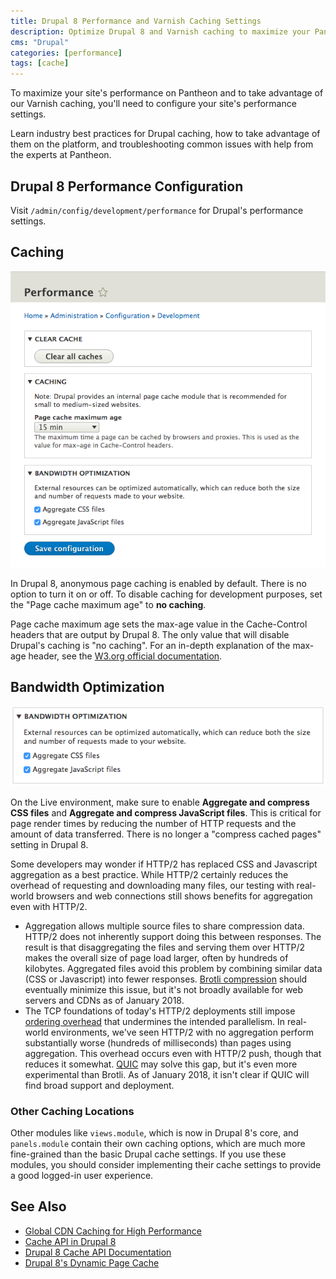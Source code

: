 ```yaml
---
title: Drupal 8 Performance and Varnish Caching Settings
description: Optimize Drupal 8 and Varnish caching to maximize your Pantheon site's performance.
cms: "Drupal"
categories: [performance]
tags: [cache]
---
```

To maximize your site's performance on Pantheon and to take advantage of our Varnish caching, you'll need to configure your site's performance settings.

<Enablement title="Agency WebOps Training" link="https://pantheon.io/agencies/learn-pantheon?docs" campaign="docs-webops">

Learn industry best practices for Drupal caching, how to take advantage of them on the platform, and troubleshooting common issues with help from the experts at Pantheon.

</Enablement>

## Drupal 8 Performance Configuration
Visit `/admin/config/development/performance` for Drupal's performance settings.

## Caching
![caching settings](../images/drupal-8-performance-settings.png)

In Drupal 8, anonymous page caching is enabled by default. There is no option to turn it on or off. To disable caching for development purposes, set the "Page cache maximum age" to **no caching**.

Page cache maximum age sets the max-age value in the Cache-Control headers that are output by Drupal 8. The only value that will disable Drupal's caching is "no caching". For an in-depth explanation of the max-age header, see the [W3.org official documentation](https://www.w3.org/Protocols/rfc2616/rfc2616-sec14.html#sec14.9.3).

## Bandwidth Optimization
![bandwidth](../images/drupal-8-bandwidth-optimization.png)

On the Live environment, make sure to enable **Aggregate and compress CSS files** and **Aggregate and compress JavaScript files**. This is critical for page render times by reducing the number of HTTP requests and the amount of data transferred. There is no longer a "compress cached pages" setting in Drupal 8.

Some developers may wonder if HTTP/2 has replaced CSS and Javascript aggregation as a best practice. While HTTP/2 certainly reduces the overhead of requesting and downloading many files, our testing with real-world browsers and web connections still shows benefits for aggregation even with HTTP/2.

* Aggregation allows multiple source files to share compression data. HTTP/2 does not inherently support doing this between responses. The result is that disaggregating the files and serving them over HTTP/2 makes the overall size of page load larger, often by hundreds of kilobytes. Aggregated files avoid this problem by combining similar data (CSS or Javascript) into fewer responses. [Brotli compression](https://en.wikipedia.org/wiki/Brotli) should eventually minimize this issue, but it's not broadly available for web servers and CDNs as of January 2018.
* The TCP foundations of today's HTTP/2 deployments still impose [ordering overhead](https://en.wikipedia.org/wiki/Head-of-line_blocking) that undermines the intended parallelism. In real-world environments, we've seen HTTP/2 with no aggregation perform substantially worse (hundreds of milliseconds) than pages using aggregation. This overhead occurs even with HTTP/2 push, though that reduces it somewhat. [QUIC](https://en.wikipedia.org/wiki/QUIC) may solve this gap, but it's even more experimental than Brotli. As of January 2018, it isn't clear if QUIC will find broad support and deployment.

### Other Caching Locations
Other modules like `views.module`, which is now in Drupal 8's core, and `panels.module` contain their own caching options, which are much more fine-grained than the basic Drupal cache settings. If you use these modules, you should consider implementing their cache settings to provide a good logged-in user experience.

## See Also
- [Global CDN Caching for High Performance](/global-cdn-caching)
- [Cache API in Drupal 8](https://www.drupal.org/developing/api/8/cache)
- [Drupal 8 Cache API Documentation](https://api.drupal.org/api/drupal/core!core.api.php/group/cache/8)
- [Drupal 8's Dynamic Page Cache](http://wimleers.com/article/drupal-8-dynamic-page-cache)
